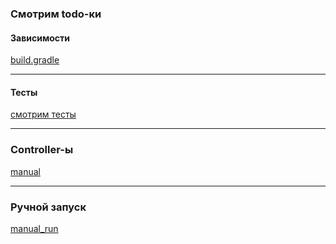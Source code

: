 ### Смотрим todo-ки

#### Зависимости
[build.gradle](build.gradle)
___
#### Тесты
[смотрим тесты](src%2Ftest%2Fjava%2Fcom%2Fgulash%2Fexample%2Fwebfluxprj)
___
### Controller-ы
[manual](src%2Fmain%2Fjava%2Fcom%2Fgulash%2Fexample%2Fwebfluxprj%2Fcontroller%2Fmanual)

___
### Ручной запуск
[manual_run](src%2Fmain%2Fjava%2Fcom%2Fgulash%2Fexample%2Fwebfluxprj%2Fmanual_run)
